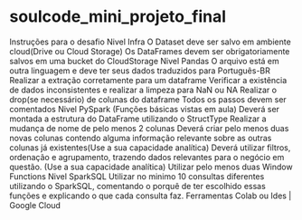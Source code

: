 # soulcode_mini_projeto_final
Instruções para o desafio   Nivel Infra O Dataset deve ser salvo em ambiente cloud(Drive ou Cloud Storage) Os DataFrames devem ser obrigatoriamente salvos em uma bucket do CloudStorage Nivel Pandas O arquivo está em outra linguagem e deve ter seus dados traduzidos para Português-BR Realizar a extração corretamente para um dataframe Verificar a existência de dados inconsistentes e realizar a limpeza para NaN ou NA Realizar o drop(se necessário) de colunas do dataframe Todos os passos devem ser comentados Nivel PySpark (Funções básicas vistas em aula) Deverá ser montada a estrutura do DataFrame utilizando o StructType Realizar a mudança de nome de pelo menos 2 colunas Deverá criar pelo menos duas novas colunas contendo alguma informação relevante sobre as outras colunas já existentes(Use a sua capacidade analítica) Deverá utilizar filtros, ordenação e agrupamento, trazendo dados relevantes para o negócio em questão. (Use a sua capacidade analítica) Utilizar pelo menos duas Window Functions Nivel SparkSQL Utilizar no minimo 10 consultas diferentes utilizando o SparkSQL, comentando o porquê de ter escolhido essas funções e explicando o que cada consulta faz.   Ferramentas   Colab ou Ides | Google Cloud
